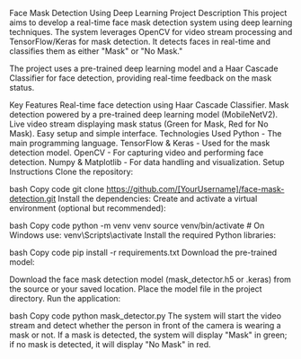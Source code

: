 Face Mask Detection Using Deep Learning
Project Description
This project aims to develop a real-time face mask detection system using deep learning techniques. The system leverages OpenCV for video stream processing and TensorFlow/Keras for mask detection. It detects faces in real-time and classifies them as either "Mask" or "No Mask."

The project uses a pre-trained deep learning model and a Haar Cascade Classifier for face detection, providing real-time feedback on the mask status.

Key Features
Real-time face detection using Haar Cascade Classifier.
Mask detection powered by a pre-trained deep learning model (MobileNetV2).
Live video stream displaying mask status (Green for Mask, Red for No Mask).
Easy setup and simple interface.
Technologies Used
Python - The main programming language.
TensorFlow & Keras - Used for the mask detection model.
OpenCV - For capturing video and performing face detection.
Numpy & Matplotlib - For data handling and visualization.
Setup Instructions
Clone the repository:

bash
Copy code
git clone https://github.com/[YourUsername]/face-mask-detection.git
Install the dependencies: Create and activate a virtual environment (optional but recommended):

bash
Copy code
python -m venv venv
source venv/bin/activate  # On Windows use: venv\Scripts\activate
Install the required Python libraries:

bash
Copy code
pip install -r requirements.txt
Download the pre-trained model:

Download the face mask detection model (mask_detector.h5 or .keras) from the source or your saved location.
Place the model file in the project directory.
Run the application:

bash
Copy code
python mask_detector.py
The system will start the video stream and detect whether the person in front of the camera is wearing a mask or not. If a mask is detected, the system will display "Mask" in green; if no mask is detected, it will display "No Mask" in red.
